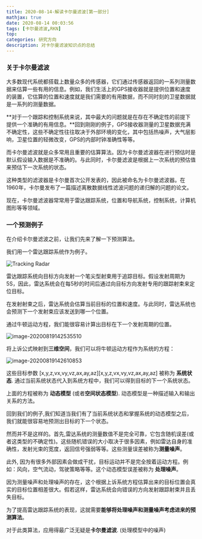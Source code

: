 ```yaml
---
title: 2020-08-14-解读卡尔曼滤波[第一部分]
mathjax: true
date: 2020-08-14 00:03:56
tags: [卡尔曼滤波,RKN]
top: 
categories: 研究方向
description: 对卡尔曼滤波知识点的总结
---
```


### 关于卡尔曼滤波

大多数现代系统都搭载上数量众多的传感器，它们通过传感器返回的一系列测量数据来估算一些有用的信息。例如，我们生活上的GPS接收器就是提供位置和速度的装置，它估算的位置和速度就是我们需要的有用数据，而不同时刻的卫星数据就是一系列的测量数据。

**对于一个跟踪和控制系统来说，其中最大的问题就是在存在不确定性的前提下提供一个准确的有用信息。**回到刚刚的例子，GPS接收器测量的卫星数据充满不确定性，这些不确定性往往取决于外部环境的变化，其中包括热噪声，大气层影响，卫星位置的轻微改变，GPS的内部时钟准确性等等。

而卡尔曼滤波就是众多常用且重要的估算算法。因为卡尔曼滤波器在进行预估时是默认假设输入数据是不准确的。与此同时，卡尔曼滤波是根据上一次系统的预估值来预估下一次系统的状态。

这种类型的滤波器是卡尔曼首次公开发表的，因此被命名为卡尔曼滤波器。在1960年，卡尔曼发布了一篇描述离散数据线性滤波问题的递归解的问题的论文。

现在，卡尔曼滤波器常常用于雷达跟踪系统，位置和导航系统，控制系统，计算机图形等等领域。



### 一个预测例子

在介绍卡尔曼滤波之前，让我们先来了解一下预测算法。

我们用一个雷达跟踪系统作为例子。

![Tracking Radar](https://www.kalmanfilter.net/img/Overview/tracking_radar.png)

雷达跟踪系统向目标方向发射一个笔尖型射束用于追踪目标。假设发射周期为5S，因此，雷达系统会在每5秒的时间后通过向目标方向发射专用的跟踪射束来定位目标。

在发射射束之后，雷达系统会估算当前目标的位置和速度。与此同时，雷达系统也会预测下一个发射束应该发送到哪一个位置。

通过牛顿运动方程，我们能很容易计算出目标在下一个发射周期的位置。



![image-20200819142535510](https://i.loli.net/2020/08/19/AIj2cnWB7HYlMzQ.png)



将上诉公式映射到**三维空间**，我们可以将牛顿运动方程作为系统的方程：

![image-20200819142610853](https://i.loli.net/2020/08/19/ZnDtdf9ENB7xkga.png)



这些目标参数 [x,y,z,vx,vy,vz,ax,ay,az][x,y,z,vx,vy,vz,ax,ay,az] 被称为 **系统状态**. 通过当前系统状态代入到系统方程中，我们可以得到目标的下一个系统状态。

上面的方程被称为 **动态模型** (或者**空间状态模型**). 动态模型是一种描述输入和输出关系的方法。

回到我们的例子,我们知道当我们有了当前系统状态和掌握系统的动态模型之后，我们就能很容易地预测出目标的下一个状态。

然而并不是这样的。首先,雷达系统的测量数值不是完全可靠，它包含随机误差(或者这类型的不确定性)。这些随机错误的大小取决于很多因素，例如雷达自身的准确性，发射光束的宽度，返回信号强弱等等。这些测量误差被称为**测量噪声**。

此外, 因为有很多外部因素会做成干扰，目标运动并不是完全按着运动方程。例如：风向，空气流动，驾驶策略等等。这个动态模型误差被称为 **处理噪声**。

因为测量噪声和处理噪声的存在，这个根据上诉系统方程估算出来的目标位置会真实的目标位置相差很大。假若这样，雷达系统会向错误的方向发射跟踪射束并且丢失目标。

为了提高雷达跟踪系统的表现，这就需要**能够将处理噪声和测量噪声考虑进来的预测算法**。

对于此类算法，应用得最广泛无疑是**卡尔曼滤波**.    (处理模型中的噪声)